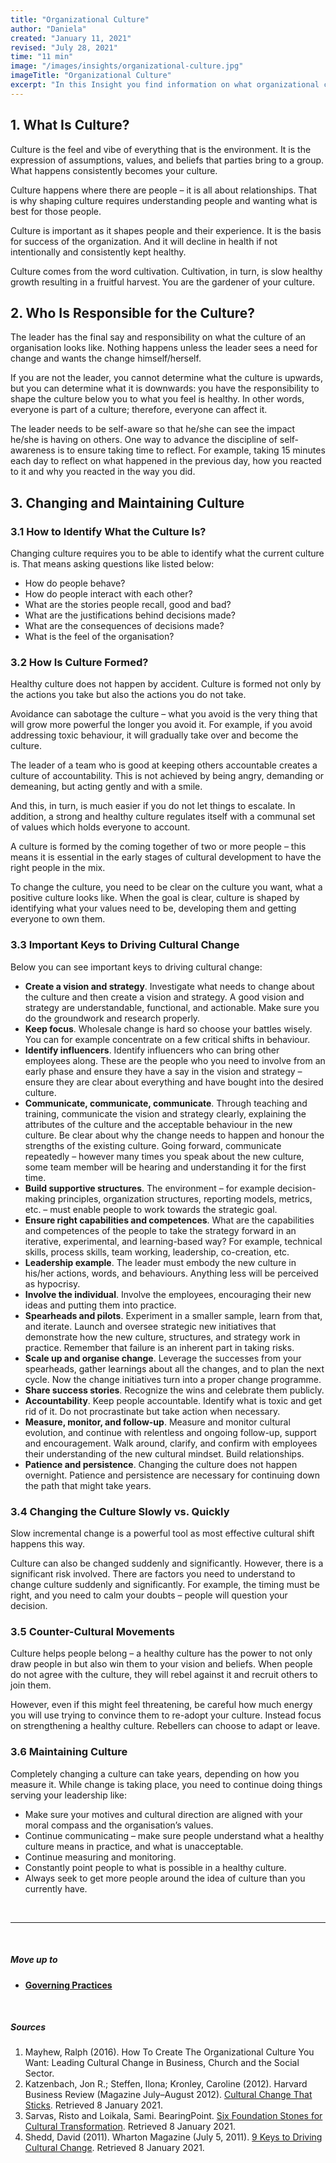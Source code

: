 ```yaml
---
title: "Organizational Culture"
author: "Daniela"
created: "January 11, 2021"
revised: "July 28, 2021"
time: "11 min"
image: "/images/insights/organizational-culture.jpg"
imageTitle: "Organizational Culture"
excerpt: "In this Insight you find information on what organizational culture is, who is responsible for it, and what kinds of important factors there are in respect to changing and maintaining culture. [1,2,3,4]"
---
```


## 1. What Is Culture?

Culture is the feel and vibe of everything that is the environment. It is the expression of assumptions, values, and beliefs that parties bring to a group. What happens consistently becomes your culture.

Culture happens where there are people – it is all about relationships. That is why shaping culture requires understanding people and wanting what is best for those people.

Culture is important as it shapes people and their experience. It is the basis for success of the organization. And it will decline in health if not intentionally and consistently kept healthy.

Culture comes from the word cultivation. Cultivation, in turn, is slow healthy growth resulting in a fruitful harvest. You are the gardener of your culture.

## 2. Who Is Responsible for the Culture?

The leader has the final say and responsibility on what the culture of an organisation looks like. Nothing happens unless the leader sees a need for change and wants the change himself/herself.

If you are not the leader, you cannot determine what the culture is upwards, but you can determine what it is downwards: you have the responsibility to shape the culture below you to what you feel is healthy. In other words, everyone is part of a culture; therefore, everyone can affect it.

The leader needs to be self-aware so that he/she can see the impact he/she is having on others. One way to advance the discipline of self-awareness is to ensure taking time to reflect. For example, taking 15 minutes each day to reflect on what happened in the previous day, how you reacted to it and why you reacted in the way you did.

## 3. Changing and Maintaining Culture

### 3.1 How to Identify What the Culture Is?

Changing culture requires you to be able to identify what the current culture is. That means asking questions like listed below:

- How do people behave?
- How do people interact with each other?
- What are the stories people recall, good and bad?
- What are the justifications behind decisions made?
- What are the consequences of decisions made?
- What is the feel of the organisation?

### 3.2 How Is Culture Formed?

Healthy culture does not happen by accident. Culture is formed not only by the actions you take but also the actions you do not take. 

Avoidance can sabotage the culture – what you avoid is the very thing that will grow more powerful the longer you avoid it. For example, if you avoid addressing toxic behaviour, it will gradually take over and become the culture.

The leader of a team who is good at keeping others accountable creates a culture of accountability. This is not achieved by being angry, demanding or demeaning, but acting gently and with a smile. 

And this, in turn, is much easier if you do not let things to escalate. In addition, a strong and healthy culture regulates itself with a communal set of values which holds everyone to account.

A culture is formed by the coming together of two or more people – this means it is essential in the early stages of cultural development to have the right people in the mix.

To change the culture, you need to be clear on the culture you want, what a positive culture looks like. When the goal is clear, culture is shaped by identifying what your values need to be, developing them and getting everyone to own them.

### 3.3 Important Keys to Driving Cultural Change

Below you can see important keys to driving cultural change:

- **Create a vision and strategy**. Investigate what needs to change about the culture and then create a vision and strategy. A good vision and strategy are understandable, functional, and actionable. Make sure you do the groundwork and research properly.
- **Keep focus**. Wholesale change is hard so choose your battles wisely. You can for example concentrate on a few critical shifts in behaviour.
- **Identify influencers**. Identify influencers who can bring other employees along. These are the people who you need to involve from an early phase and ensure they have a say in the vision and strategy – ensure they are clear about everything and have bought into the desired culture.
- **Communicate, communicate, communicate**. Through teaching and training, communicate the vision and strategy clearly, explaining the attributes of the culture and the acceptable behaviour in the new culture. Be clear about why the change needs to happen and honour the strengths of the existing culture. Going forward, communicate repeatedly – however many times you speak about the new culture, some team member will be hearing and understanding it for the first time.
- **Build supportive structures**. The environment – for example decision-making principles, organization structures, reporting models, metrics, etc. – must enable people to work towards the strategic goal.
- **Ensure right capabilities and competences**. What are the capabilities and competences of the people to take the strategy forward in an iterative, experimental, and learning-based way? For example, technical skills, process skills, team working, leadership, co-creation, etc.
- **Leadership example**. The leader must embody the new culture in his/her actions, words, and behaviours. Anything less will be perceived as hypocrisy.
- **Involve the individual**. Involve the employees, encouraging their new ideas and putting them into practice.
- **Spearheads and pilots**. Experiment in a smaller sample, learn from that, and iterate. Launch and oversee strategic new initiatives that demonstrate how the new culture, structures, and strategy work in practice. Remember that failure is an inherent part in taking risks.
- **Scale up and organise change**. Leverage the successes from your spearheads, gather learnings about all the changes, and to plan the next cycle. Now the change initiatives turn into a proper change programme.
- **Share success stories**. Recognize the wins and celebrate them publicly.
- **Accountability**. Keep people accountable. Identify what is toxic and get rid of it. Do not procrastinate but take action when necessary.
- **Measure, monitor, and follow-up**. Measure and monitor cultural evolution, and continue with relentless and ongoing follow-up, support and encouragement. Walk around, clarify, and confirm with employees their understanding of the new cultural mindset. Build relationships.
- **Patience and persistence**. Changing the culture does not happen overnight. Patience and persistence are necessary for continuing down the path that might take years.

### 3.4 Changing the Culture Slowly vs. Quickly

Slow incremental change is a powerful tool as most effective cultural shift happens this way.

Culture can also be changed suddenly and significantly. However, there is a significant risk involved. There are factors you need to understand to change culture suddenly and significantly. For example, the timing must be right, and you need to calm your doubts – people will question your decision.

### 3.5 Counter-Cultural Movements

Culture helps people belong – a healthy culture has the power to not only draw people in but also win them to your vision and beliefs. When people do not agree with the culture, they will rebel against it and recruit others to join them. 

However, even if this might feel threatening, be careful how much energy you will use trying to convince them to re-adopt your culture. Instead focus on strengthening a healthy culture. Rebellers can choose to adapt or leave.

### 3.6 Maintaining Culture

Completely changing a culture can take years, depending on how you measure it. While change is taking place, you need to continue doing things serving your leadership like:

- Make sure your motives and cultural direction are aligned with your moral compass and the organisation’s values.
- Continue communicating – make sure people understand what a healthy culture means in practice, and what is unacceptable.
- Continue measuring and monitoring.
- Constantly point people to what is possible in a healthy culture.
- Always seek to get more people around the idea of culture than you currently have.

&nbsp;

***
&nbsp;

##### Move up to

- [**Governing Practices**](/insights/governing-practices/)

&nbsp;

##### Sources

1. Mayhew, Ralph (2016). How To Create The Organizational Culture You Want: Leading Cultural Change in Business, Church and the Social Sector.
2. Katzenbach, Jon R.; Steffen, Ilona; Kronley, Caroline (2012). Harvard Business Review (Magazine July–August 2012). [Cultural Change That Sticks](https://hbr.org/2012/07/cultural-change-that-sticks#). Retrieved 8 January 2021.
3. Sarvas, Risto and Loikala, Sami. BearingPoint. [Six Foundation Stones for Cultural Transformation](https://www.bearingpoint.com/en-fi/blog/six-foundation-stones-for-cultural-transformation/). Retrieved 8 January 2021.
4. Shedd, David (2011). Wharton Magazine (July 5, 2011). [9 Keys to Driving Cultural Change](https://magazine.wharton.upenn.edu/digital/9-keys-to-driving-cultural-change/). Retrieved 8 January 2021.